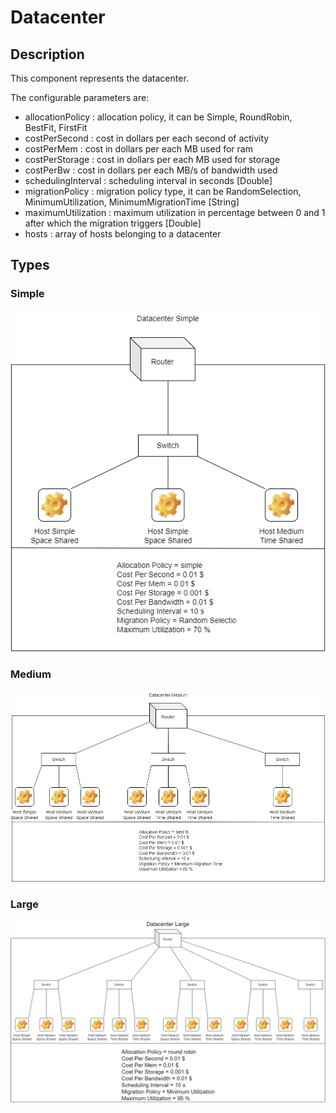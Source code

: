 # Datacenter

## Description

This component represents the datacenter.

The configurable parameters are:

* allocationPolicy : allocation policy, it can be Simple, RoundRobin, BestFit, FirstFit
* costPerSecond : cost in dollars per each second of activity
* costPerMem : cost in dollars per each MB used for ram
* costPerStorage : cost in dollars per each MB used for storage
* costPerBw : cost in dollars per each MB/s of bandwidth used
* schedulingInterval : scheduling interval in seconds [Double]
* migrationPolicy : migration policy type, it can be RandomSelection, MinimumUtilization, MinimumMigrationTime [String]
* maximumUtilization : maximum utilization in percentage between 0 and 1 after which the migration triggers [Double]
* hosts : array of hosts belonging to a datacenter

## Types

### Simple

![Datacenter Simple](/documentation/images/DatacenterSimple.png?raw=true "Datacenter Simple")

### Medium

![Datacenter Medium](/documentation/images/DatacenterMedium.png?raw=true "Datacenter Medium")

### Large

![Datacenter Large](/documentation/images/DatacenterLarge.png?raw=true "Datacenter Large")
